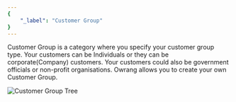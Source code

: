 ```yaml
---
{
	"_label": "Customer Group"
}
---
```


Customer Group is a category where you specify your customer group type. Your customers can be Individuals or they can be corporate(Company) customers. Your customers could also be government officials or non-profit organisations. Owrang allows you to create your own Customer Group.



![Customer Group Tree](img/customer-group-tree.png)
